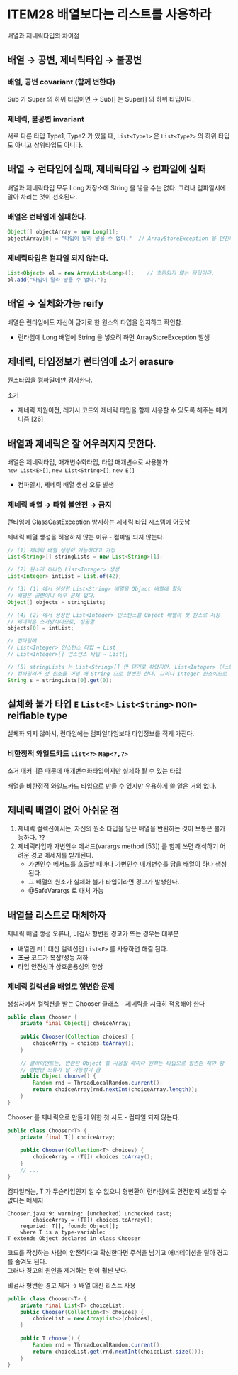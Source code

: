 # ITEM28 배열보다는 리스트를 사용하라

배열과 제네릭타입의 차이점

## 배열 → 공변, 제네릭타입 → 불공변

### 배열, 공변 covariant (함께 변한다)
Sub 가 Super 의 하위 타입이면 → Sub[] 는 Super[] 의 하위 타입이다.

### 제네릭, 불공변 invariant
서로 다른 타입 Type1, Type2 가 있을 때, `List<Type1>` 은 `List<Type2>` 의 하위 타입도 아니고 상위타입도 아니다.

## 배열 → 런타임에 실패, 제네릭타입 → 컴파일에 실패
배열과 제네릭타입 모두 Long 저장소에 String 을 넣을 수는 없다. 그러나 컴파일시에 알아 차리는 것이 선호된다.

### 배열은 런타임에 실패한다.
```java
Object[] objectArray = new Long[1];
objectArray[0] = "타입이 달라 넣을 수 없다."  // ArrayStoreException 을 던진다.
```
### 제네릭타입은 컴파일 되지 않는다.
```java
List<Object> ol = new ArrayList<Long>();    // 호환되지 않는 타입이다.
ol.add("타입이 달라 넣을 수 없다.");
```

## 배열 → 실체화가능 reify
배열은 런타임에도 자신이 담기로 한 원소의 타입을 인지하고 확인함.
- 런타임에 Long 배열에 String 을 넣으려 하면 ArrayStoreException 발생

## 제네릭, 타입정보가 런타임에 소거 erasure
원소타입을 컴파일에만 검사한다.

소거
- 제네릭 지원이전, 레거시 코드와 제네릭 타입을 함께 사용할 수 있도록 해주는 매커니즘 [26]

## 배열과 제네릭은 잘 어우러지지 못한다.
배열은 제네릭타입, 매개변수화타입, 타입 매개변수로 사용불가       
`new List<E>[]`, `new List<String>[]`, `new E[]` 
- 컴파일시, 제네릭 배열 생성 오류 발생

### 제네릭 배열 → 타입 불안전 → 금지
런타임에 ClassCastException 방지하는 제네릭 타입 시스템에 어긋남

제네릭 배열 생성을 허용하지 않는 이유 - 컴파일 되지 않는다.
```java
// (1) 제네릭 배열 생성이 가능하다고 가정
List<String>[] stringLists = new List<String>[1]; 

// (2) 원소가 하나인 List<Integer> 생성
List<Integer> intList = List.of(42);                

// (3) (1) 에서 생성한 List<String> 배열을 Object 배열에 할당 
// 배열은 공변이니 아무 문제 없다.
Object[] objects = stringLists;

// (4) (2) 에서 생성한 List<Integer> 인스턴스를 Object 배열의 첫 원소로 저장
// 제네릭은 소거방식이므로, 성공함
objects[0] = intList;

// 런타임에 
// List<Integer> 인스턴스 타입 → List 
// List<Integer>[] 인스턴스 타입 → List[]

// (5) stringLists 는 List<String>[] 만 담기로 하였지만, List<Integer> 인스턴스가 저장되있음
// 컴파일러가 첫 원소를 꺼낼 때 String 으로 형변환 한다. 그러나 Integer 원소이므로 런타임에 ClassCastException 이 발생함.
String s = stringLists[0].get(0);
```

## 실체화 불가 타입 `E` `List<E>` `List<String>` non-reifiable type 
실체화 되지 않아서, 런타임에는 컴파일타임보다 타입정보를 적게 가진다.

### 비한정적 와일드카드 `List<?>` `Map<?,?>`
소거 매커니즘 때문에 매개변수화타입이지만 실체화 될 수 있는 타입

배열을 비한정적 와일드카드 타입으로 만들 수 있지만 유용하게 쓸 일은 거의 없다.

## 제네릭 배열이 없어 아쉬운 점
1. 제네릭 컬렉션에서는, 자신의 원소 타입을 담은 배열을 반환하는 것이 보통은 불가능하다. ??
2. 제네릭타입과 가변인수 메서드(varargs method [53]) 를 함께 쓰면 해석하기 어려운 경고 메세지를 받게된다.
    - 가변인수 메서드를 호출할 때마다 가변인수 매개변수를 담을 배열이 하나 생성된다.
    - 그 배열의 원소가 실체화 불가 타입이라면 경고가 발생한다.
    - @SafeVarargs 로 대처 가능

## 배열을 리스트로 대체하자
제네릭 배열 생성 오류나, 비검사 형변환 경고가 뜨는 경우는 대부분 
- 배열인 `E[]` 대신 컬렉션인 `List<E>` 를 사용하면 해결 된다.
- **조금** 코드가 복잡/성능 저하
- 타입 안전성과 상호운용성의 향상
 
### 제네릭 컬렉션을 배열로 형변환 문제
생성자에서 컬렉션을 받는 Chooser 클래스 - 제네릭을 시급히 적용해야 한다
```java
public class Chooser { 
    private final Object[] choiceArray;
    
    public Chooser(Collection choices) {
        choiceArray = choices.toArray();
    }
    
    // 클라이언트는, 반환된 Object 를 사용할 때마다 원하는 타입으로 형변환 해야 함
    // 형변환 오류가 날 가능성이 큼  
    public Object choose() {
        Random rnd = ThreadLocalRandom.current();
        return choiceArray[rnd.nextInt(choiceArray.length)]; 
    }
}
```

Chooser 를 제네릭으로 만들기 위한 첫 시도 - 컴파일 되지 않는다.
```java
public class Chooser<T> {
    private final T[] choiceArray;
    
    public Chooser(Collection<T> choices) {
        choiceArray = (T[]) choices.toArray();
    }
    // ...
}
```
컴파일러는, T 가 무슨타입인지 알 수 없으니 형변환이 런타임에도 안전한지 보장할 수 없다는 메세지
```shell script
Chooser.java:9: warning: [unchecked] unchecked cast;
        choiceArray = (T[]) choices.toArray();            
    requried: T[], found: Object[];
    where T is a type-variable:
T extends Object declared in class Chooser
```

코드를 작성하는 사람이 안전하다고 확신한다면 주석을 남기고 애너테이션을 달아 경고를 숨겨도 된다.      
그러나 경고의 원인을 제거하는 편이 훨씬 낫다.

비검사 형변환 경고 제거 → 배열 대신 리스트 사용
```java
public class Chooser<T> {
    private final List<T> choiceList;
    public Chooser(Collection<T> choices) {
        choiceList = new ArrayList<>(choices);
    }
    
    public T choose() {
        Random rnd = ThreadLocalRamdom.current();
        return choiceList.get(rnd.nextInt(choiceList.size()));
    }
}
```
